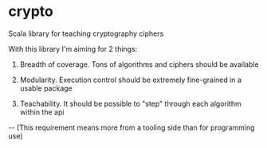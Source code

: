 # crypto
Scala library for teaching cryptography ciphers



With this library I'm aiming for 2 things:

  1) Breadth of coverage. Tons of algorithms and ciphers should be available
  
  2) Modularity. Execution control should be extremely fine-grained in a usable package
  
  3) Teachability. It should be possible to "step" through each algorithm within the api
  
  -- (This requirement means more from a tooling side than for programming use)
